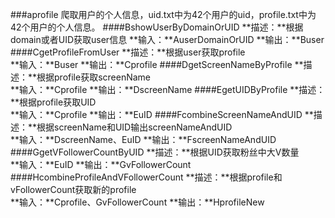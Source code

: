 ###aprofile
爬取用户的个人信息，uid.txt中为42个用户的uid，profile.txt中为42个用户的个人信息。
####BshowUserByDomainOrUID
**描述：**根据domain或者UID获取user信息
**输入：**AuserDomainOrUID
**输出：**Buser
####CgetProfileFromUser
**描述：**根据user获取profile	
**输入：**Buser
**输出：**Cprofile
####DgetScreenNameByProfile
**描述：**根据profile获取screenName	
**输入：**Cprofile
**输出：**DscreenName
####EgetUIDByProfile
**描述：**根据profile获取UID		
**输入：**Cprofile
**输出：**EuID
####FcombineScreenNameAndUID
**描述：**根据screenName和UID输出screenNameAndUID	
**输入：**DscreenName、EuID
**输出：**FscreenNameAndUID
####GgetVFollowerCountByUID
**描述：**根据UID获取粉丝中大V数量	
**输入：**EuID
**输出：**GvFollowerCount
####HcombineProfileAndVFollowerCount
**描述：**根据profile和vFollowerCount获取新的profile	
**输入：**Cprofile、GvFollowerCount
**输出：**HprofileNew	

